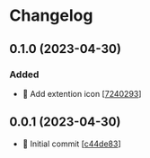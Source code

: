 # Changelog

<a name="0.1.0"></a>

## 0.1.0 (2023-04-30)

### Added

- 🚸 Add extention icon [[7240293](https://github.com/ChristianNik/quickaccess/commit/7240293e7562fb19a0583d071e61020b77b338d7)]

<a name="0.0.1"></a>

## 0.0.1 (2023-04-30)

- 🚀 Initial commit [[c44de83](https://github.com/ChristianNik/quickaccess/commit/c44de830150e5a231cf163c90370a0fd06bc5cb2)]
